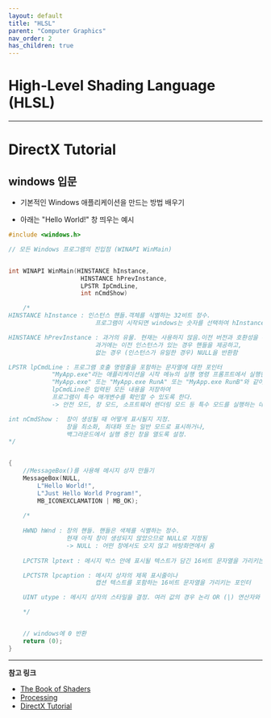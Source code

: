 ```yaml
---
layout: default
title: "HLSL"
parent: "Computer Graphics"
nav_order: 2
has_children: true
---
```


# High-Level Shading Language (HLSL)

---

# DirectX Tutorial

## windows 입문
- 기본적인 Windows 애플리케이션을 만드는 방법 배우기

- 아래는 "Hello World!" 창 띄우는 예시

```c++
#include <windows.h>

// 모든 Windows 프로그램의 진입점 (WINAPI WinMain)


int WINAPI WinMain(HINSTANCE hInstance,
					HINSTANCE hPrevInstance,
					LPSTR IpCmdLine,
					int nCmdShow)

	/*
HINSTANCE hInstance : 인스턴스 핸들.객체를 식별하는 32비트 정수.
						프로그램이 시작되면 windows는 숫자를 선택하여 hInstance 매개변수에 입력함

HINSTANCE hPrevInstance : 과거의 유물. 현재는 사용하지 않음.이전 버전과 호환성을 위해서 존재.
						과거에는 이전 인스턴스가 있는 경우 핸들을 제공하고,
						없는 경우 (인스턴스가 유일한 경우) NULL을 반환함

LPSTR lpCmdLine : 프로그램 호출 명령줄을 포함하는 문자열에 대한 포인터
			"MyApp.exe"라는 애플리케이션을 시작 메뉴의 실행 명령 프롬프트에서 실행한 경우
			"MyApp.exe" 또는 "MyApp.exe RunA" 또는 "MyApp.exe RunB"와 같이 실행할 수 있다.
			lpCmdLine은 입력된 모든 내용을 저장하여
			프로그램이 특수 매개변수를 확인할 수 있도록 한다.
			-> 안전 모드, 창 모드, 소프트웨어 렌더링 모드 등 특수 모드를 실행하는 데 유용

int nCmdShow :  창이 생성될 때 어떻게 표시될지 지정.
				창을 최소화, 최대화 또는 일반 모드로 표시하거나,
				백그라운드에서 실행 중인 창을 열도록 설정.
*/


{
	//MessageBox()를 사용해 메시지 상자 만들기
	MessageBox(NULL,
		L"Hello World!",
		L"Just Hello World Program!",
		MB_ICONEXCLAMATION | MB_OK);
	
	/*
	
	HWND hWnd : 창의 핸들. 핸들은 색체를 식별하는 정수.
				현재 아직 창이 생성되지 않았으므로 NULL로 지정됨
				-> NULL : 어떤 창에서도 오지 않고 바탕화면에서 옴
	
	LPCTSTR lptext : 메시지 박스 안에 표시될 텍스트가 담긴 16비트 문자열을 가리키는 포인터

	LPCTSTR lpcaption : 메시지 상자의 제목 표시줄이나
						캡션 텍스트를 포함하는 16비트 문자열을 가리키는 포인터

	UINT utype : 메시지 상자의 스타일을 결정. 여러 값의 경우 논리 OR (|) 연산자와 함께 사용

	*/


	// windows에 0 반환
	return (0);
}

```

---



**참고 링크**

- [The Book of Shaders](https://thebookofshaders.com/)
- [Processing](https://processing.org/tutorials/)
- [DirectX Tutorial](http://www.directxtutorial.com/LessonList.aspx?listid=11)